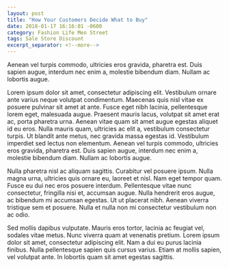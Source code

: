 ```yaml
---
layout: post
title: "How Your Customers Decide What to Buy"
date: 2018-01-17 16:16:01 -0600
category: Fashion Life Men Street
tags: Sale Store Discount
excerpt_separator: <!--more-->
---
```


Aenean vel turpis commodo, ultricies eros gravida, pharetra est. Duis sapien augue, interdum nec enim a, molestie bibendum diam. Nullam ac lobortis augue.

<!--more-->

Lorem ipsum dolor sit amet, consectetur adipiscing elit. Vestibulum ornare ante varius neque volutpat condimentum. Maecenas quis nisl vitae ex posuere pulvinar sit amet at ante. Fusce eget nibh lacinia, pellentesque lorem eget, malesuada augue. Praesent mauris lacus, volutpat sit amet erat ac, porta pharetra urna. Aenean vitae quam sit amet augue egestas aliquet id eu eros. Nulla mauris quam, ultricies ac elit a, vestibulum consectetur turpis. Ut blandit ante metus, nec gravida massa egestas id. Vestibulum imperdiet sed lectus non elementum. Aenean vel turpis commodo, ultricies eros gravida, pharetra est. Duis sapien augue, interdum nec enim a, molestie bibendum diam. Nullam ac lobortis augue.

Nulla pharetra nisl ac aliquam sagittis. Curabitur vel posuere ipsum. Nulla magna urna, ultricies quis ornare eu, laoreet et nisl. Nam eget tempor quam. Fusce eu dui nec eros posuere interdum. Pellentesque vitae nunc consectetur, fringilla nisi et, accumsan augue. Nulla hendrerit eros augue, ac bibendum mi accumsan egestas. Ut ut placerat nibh. Aenean viverra tristique sem et posuere. Nulla et nulla non mi consectetur vestibulum non ac odio.

Sed mollis dapibus vulputate. Mauris eros tortor, lacinia ac feugiat vel, sodales vitae metus. Nunc viverra quam at venenatis pretium. Lorem ipsum dolor sit amet, consectetur adipiscing elit. Nam a dui eu purus lacinia finibus. Nulla pellentesque sapien quis cursus varius. Etiam at mollis sapien, vel volutpat ante. In lobortis quam sit amet egestas sagittis. 